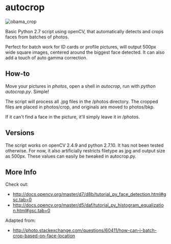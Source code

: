 # autocrop

![obama_crop](https://cloud.githubusercontent.com/assets/15659410/10975709/3e38de48-83b6-11e5-8885-d95da758ca17.png)

Basic Python 2.7 script using openCV, that automatically detects and crops faces from batches of photos.

Perfect for batch work for ID cards or profile pictures, will output 500px wide square images, centered around the biggest face detected. It can also add a touch of auto gamma correction.

## How-to

Move your pictures in *photos*, open a shell in *autocrop*, run with *python autocrop.py*. Simple!

The script will process all .jpg files in the /photos directory. The cropped files are placed in photos/crop, and originals are moved to photos/bkp.

If it can't find a face in the picture, it'll simply leave it in /photos.
## Versions
The script works on openCV 2.4.9 and python 2.7.10. It has not been tested otherwise. For now, it also artificially restricts filetype as jpg and output size as 500px. These values can easily be tweaked in autocrop.py.
## More Info
Check out:
* http://docs.opencv.org/master/d7/d8b/tutorial_py_face_detection.html#gsc.tab=0
* http://docs.opencv.org/master/d5/daf/tutorial_py_histogram_equalization.html#gsc.tab=0

Adapted from:
* http://photo.stackexchange.com/questions/60411/how-can-i-batch-crop-based-on-face-location
